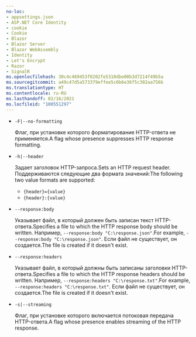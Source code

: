 ```yaml
---
no-loc:
- appsettings.json
- ASP.NET Core Identity
- cookie
- Cookie
- Blazor
- Blazor Server
- Blazor WebAssembly
- Identity
- Let's Encrypt
- Razor
- SignalR
ms.openlocfilehash: 30c4c469453f0202fe5310dbe00b3d7214f49b5a
ms.sourcegitcommit: a49c47d5a573379effee5c6b6e36f5c302aa756b
ms.translationtype: HT
ms.contentlocale: ru-RU
ms.lasthandoff: 02/16/2021
ms.locfileid: "100551297"
---
```

* `-F|--no-formatting`

  <span data-ttu-id="d2f93-101">Флаг, при установке которого форматирование HTTP-ответа не применяется.</span><span class="sxs-lookup"><span data-stu-id="d2f93-101">A flag whose presence suppresses HTTP response formatting.</span></span>

* `-h|--header`

  <span data-ttu-id="d2f93-102">Задает заголовок HTTP-запроса.</span><span class="sxs-lookup"><span data-stu-id="d2f93-102">Sets an HTTP request header.</span></span> <span data-ttu-id="d2f93-103">Поддерживаются следующие два формата значений:</span><span class="sxs-lookup"><span data-stu-id="d2f93-103">The following two value formats are supported:</span></span>

  * `{header}={value}`
  * `{header}:{value}`

* `--response:body`

  <span data-ttu-id="d2f93-104">Указывает файл, в который должен быть записан текст HTTP-ответа.</span><span class="sxs-lookup"><span data-stu-id="d2f93-104">Specifies a file to which the HTTP response body should be written.</span></span> <span data-ttu-id="d2f93-105">Например, `--response:body "C:\response.json"`.</span><span class="sxs-lookup"><span data-stu-id="d2f93-105">For example, `--response:body "C:\response.json"`.</span></span> <span data-ttu-id="d2f93-106">Если файл не существует, он создается.</span><span class="sxs-lookup"><span data-stu-id="d2f93-106">The file is created if it doesn't exist.</span></span>

* `--response:headers`

  <span data-ttu-id="d2f93-107">Указывает файл, в который должны быть записаны заголовки HTTP-ответа.</span><span class="sxs-lookup"><span data-stu-id="d2f93-107">Specifies a file to which the HTTP response headers should be written.</span></span> <span data-ttu-id="d2f93-108">Например, `--response:headers "C:\response.txt"`.</span><span class="sxs-lookup"><span data-stu-id="d2f93-108">For example, `--response:headers "C:\response.txt"`.</span></span> <span data-ttu-id="d2f93-109">Если файл не существует, он создается.</span><span class="sxs-lookup"><span data-stu-id="d2f93-109">The file is created if it doesn't exist.</span></span>

* `-s|--streaming`

  <span data-ttu-id="d2f93-110">Флаг, при установке которого включается потоковая передача HTTP-ответа.</span><span class="sxs-lookup"><span data-stu-id="d2f93-110">A flag whose presence enables streaming of the HTTP response.</span></span>
